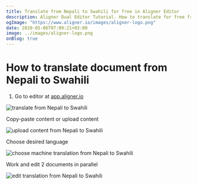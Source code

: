 ```yaml
---
title: Translate from Nepali to Swahili for free in Aligner Editor
description: Aligner Dual Editor Tutorial. How to translate for free from Nepali to Swahili. Aligner is multilingual document management platform. 
ogImage: "https://www.aligner.io/images/aligner-logo.png"
date: 2020-05-06T07:09:21+03:00
image: ../images/aligner-logo.png
onBlog: true
---
```


# How to translate document from Nepali to Swahili

1. Go to editor at [app.aligner.io](https://app.aligner.io "Aligner App web page")

![translate from Nepali to Swahili](../aligner-blank-editor.png "translate from Nepali to Swahili")

Copy-paste content or upload content

![upload content from Nepali to Swahili](../aligner-uploaded-document.png "upload content from Nepali to Swahili")

Choose desired language

![choose machine translation from Nepali to Swahili](../aligner-language-dropdown.png "choose machine translation from Nepali to Swahili")

Work and edit 2 documents in parallel

![edit translation from Nepali to Swahili](../aligner-double-sitded-editor.png "edit translation from Nepali to Swahili")

